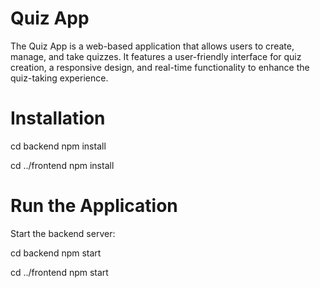 # Quiz App

The Quiz App is a web-based application that allows users to create, manage, and take quizzes. It features a user-friendly interface for quiz creation, a responsive design, and real-time functionality to enhance the quiz-taking experience.

# Installation

cd backend
npm install

cd ../frontend
npm install


# Run the Application

Start the backend server:

cd backend
npm start

cd ../frontend
npm start

